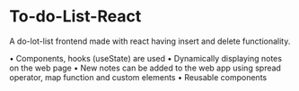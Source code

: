 # To-do-List-React
A do-lot-list frontend made with react having insert and delete functionality. 

• Components, hooks (useState) are used
• Dynamically displaying notes on the web page
• New notes can be added to the web app using spread operator, map function and custom elements
• Reusable components

